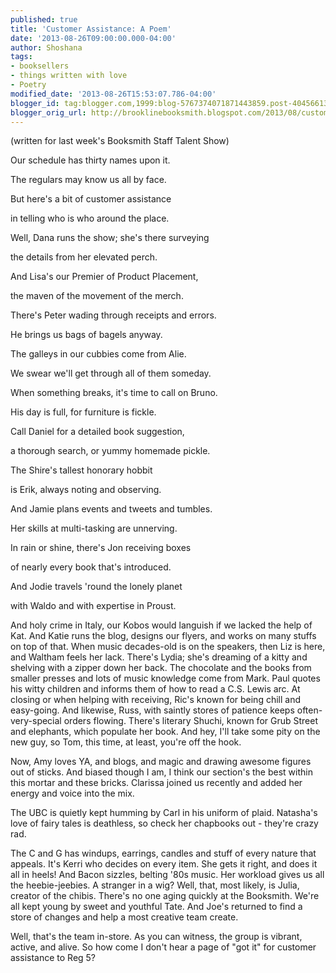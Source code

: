 ```yaml
---
published: true
title: 'Customer Assistance: A Poem'
date: '2013-08-26T09:00:00.000-04:00'
author: Shoshana
tags:
- booksellers
- things written with love
- Poetry
modified_date: '2013-08-26T15:53:07.786-04:00'
blogger_id: tag:blogger.com,1999:blog-5767374071871443859.post-404566135901953283
blogger_orig_url: http://brooklinebooksmith.blogspot.com/2013/08/customer-assistance-poem.html
---
```

(written for last week's Booksmith Staff Talent Show)




Our schedule has thirty names upon it.

The regulars may know us all by face.

But here's a bit of customer assistance

in telling who is who around the place.

Well, Dana runs the show; she's there surveying

the details from her elevated perch.

And Lisa's our Premier of Product Placement,

the maven of the movement of the merch.

There's Peter wading through receipts and errors.

He brings us bags of bagels anyway.

The galleys in our cubbies come from Alie.

We swear we'll get through all of them someday.

When something breaks, it's time to call on Bruno.

His day is full, for furniture is fickle.

Call Daniel for a detailed book suggestion,

a thorough search, or yummy homemade pickle.

The Shire's tallest honorary hobbit

is Erik, always noting and observing.

And Jamie plans events and tweets and tumbles.

Her skills at multi-tasking are unnerving.

In rain or shine, there's Jon receiving boxes

of nearly every book that's introduced.

And Jodie travels 'round the lonely planet

with Waldo and with expertise in Proust.

And holy crime in Italy, our Kobos
would languish if we lacked the help of Kat.
And Katie runs the blog, designs our flyers,
and works on many stuffs on top of that.
When music decades-old is on the speakers,
then Liz is here, and Waltham feels her lack.
There's Lydia; she's dreaming of a kitty
and shelving with a zipper down her back.
The chocolate and the books from smaller presses
and lots of music knowledge come from Mark.
Paul quotes his witty children and informs them
of how to read a C.S. Lewis arc.
At closing or when helping with receiving,
Ric's known for being chill and easy-going.
And likewise, Russ, with saintly stores of patience
keeps often-very-special orders flowing.
There's literary Shuchi, known for Grub Street
and elephants, which populate her book.
And hey, I'll take some pity on the new guy,
so Tom, this time, at least, you're off the hook.

Now, Amy loves YA, and blogs, and magic
and drawing awesome figures out of sticks.
And biased though I am, I think our section's
the best within this mortar and these bricks.
Clarissa joined us recently and added
her energy and voice into the mix.

The UBC is quietly kept humming
by Carl in his uniform of plaid.
Natasha's love of fairy tales is deathless,
so check her chapbooks out - they're crazy rad.




The C and G has windups, earrings, candles
and stuff of every nature that appeals.
It's Kerri who decides on every item.
She gets it right, and does it all in heels!
And Bacon sizzles, belting '80s music.
Her workload gives us all the heebie-jeebies.
A stranger in a wig? Well, that, most likely,
is Julia, creator of the chibis.
There's no one aging quickly at the Booksmith.
We're all kept young by sweet and youthful Tate.
And Joe's returned to find a store of changes
and help a most creative team create.

Well, that's the team in-store. As you can witness,
the group is vibrant, active, and alive.
So how come I don't hear a page of "got it"
for customer assistance to Reg 5?